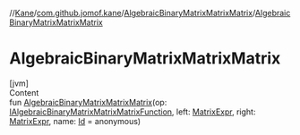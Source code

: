 //[Kane](../../index.md)/[com.github.jomof.kane](../index.md)/[AlgebraicBinaryMatrixMatrixMatrix](index.md)/[AlgebraicBinaryMatrixMatrixMatrix](-algebraic-binary-matrix-matrix-matrix.md)



# AlgebraicBinaryMatrixMatrixMatrix  
[jvm]  
Content  
fun [AlgebraicBinaryMatrixMatrixMatrix](-algebraic-binary-matrix-matrix-matrix.md)(op: [IAlgebraicBinaryMatrixMatrixMatrixFunction](../-i-algebraic-binary-matrix-matrix-matrix-function/index.md), left: [MatrixExpr](../-matrix-expr/index.md), right: [MatrixExpr](../-matrix-expr/index.md), name: [Id](../../com.github.jomof.kane.impl/index.md#%5Bcom.github.jomof.kane.impl%2FId%2F%2F%2FPointingToDeclaration%2F%5D%2FClasslikes%2F-533753023) = anonymous)  



